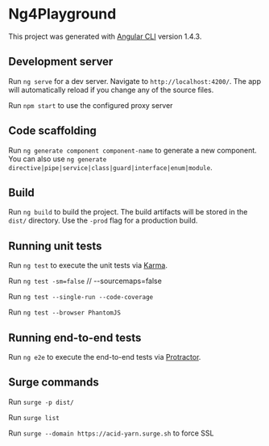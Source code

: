 # Ng4Playground

This project was generated with [Angular CLI](https://github.com/angular/angular-cli) version 1.4.3.

## Development server

Run `ng serve` for a dev server. Navigate to `http://localhost:4200/`. The app will automatically reload if you change any of the source files.

Run `npm start` to use the configured proxy server

## Code scaffolding

Run `ng generate component component-name` to generate a new component. You can also use `ng generate directive|pipe|service|class|guard|interface|enum|module`.

## Build

Run `ng build` to build the project. The build artifacts will be stored in the `dist/` directory. Use the `-prod` flag for a production build.

## Running unit tests

Run `ng test` to execute the unit tests via [Karma](https://karma-runner.github.io).

Run `ng test -sm=false` // --sourcemaps=false 

Run `ng test --single-run --code-coverage`

Run `ng test --browser PhantomJS`

## Running end-to-end tests

Run `ng e2e` to execute the end-to-end tests via [Protractor](http://www.protractortest.org/).

## Surge commands

Run `surge -p dist/`

Run `surge list` 

Run `surge --domain https://acid-yarn.surge.sh` to force SSL